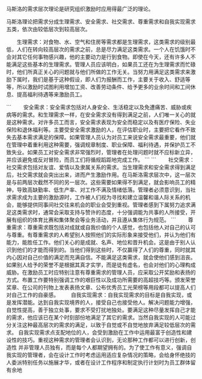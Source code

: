 <p>马斯洛的需求层次理论是研究组织激励时应用得最广泛的理论。</p>
马斯洛理论把需求分成生理需求、安全需求、社交需求、尊重需求和自我实现需求五类，依次由较低层次到较高层次。 
<p>
　　生理需求：对食物、水、空气和住房等需求都是生理需求，这类需求的级别最低，人们在转向较高层次的需求之前，总是尽力满足这类需求。一个人在饥饿时不会对其它任何事物感兴趣，他的主要动力是行到食物。即使在今天，还有许多人不能满足这些基本的生理需求。管理人员应该明白，如果员工还在为生理需求而忙碌时，他们所真正关心的问题就与他们所做的工作无关。当努力用满足这类需求来激励下属时，我们是基于这种假设，即人们为报酬而工作，主要关于收入、舒适等等，所以激励时试图利用增加工资、改善劳动条件、给予更多的业余时间和工间休息、提高福利待遇等来激励员工。 
</p>
```
　　安全需求：安全需求包括对人身安全、生活稳定以及免遭痛苦、威胁或疾病等的需求。和生理需求一样，在安全需求没有得到满足之前，人们唯一关心的就是这种需求。对许多员工而言，安全需求表现为安全而稳定以及有医疗保险、失业保险和退休福利等。主要受安全需求激励的人，在评估职业时，主要把它看作不致失去基本需求满足的保障。如果管理人员认为对员工来说安全需求最重要，他们就在管理中着重利用这种需要，强调规章制度、职业保障、福利待遇，并保护员工不致失业。如果员工对安全需求非常强烈时，管理者在处理问题时就不应标新立异，并应该避免或反对冒险，而员工们将循规蹈距地完成工作。 
```
```
　　社交需求：社交需求包括对友谊、爱情以及隶属关系的需求。当生理需求和安全需求得到满足后，社交需求就会突出出来，进而产生激励作用。在马斯洛需求层次中，这一层次是与前两层次截然不同的另一层次。这些需要如果得不到满足，就会影响员工的精神，导致高缺勤率、低生产率、对工作不满及情绪低落。管理者必须意识到，当社求需求成为主要的激励源时，工作被人们视为寻找和建立温馨和谐人际关系的机会，能够提供同事间社交往来机会的职业会受到重视。管理者感到下属努力追求满足这类需求时，通常会采取支持与赞许的态度，十分强调能为共事的人所接受，开展有组织的体育比赛和集体聚会等业务活动，并且遵从集体行为规范。 
```
　　尊重需求：尊重需求既包括对成就或自我价值的个人感觉，也包括他人对自己的认可与尊重。有尊重需求的人希望别人按照他们的实际形象来接受他们，并认为他们有能力，能胜任工作。他们关心的是成就、名声、地位和晋升机会。这是由于别人认识到他们的才能而得到的。当他们得到这些时，不仅赢得了人们的尊重，同时就其内心因对自己价值的满足而充满自信。不能满足这类需求，就会使他们感到沮丧。如果别人给予的荣誉不是根据其真才实学，而是徒有虚名，也会对他们的心理构成威胁。在激励员工时应特别注意有尊重需求的管理人员，应采取公开奖励和表扬的方式。布置工作要特别强调工作的艰巨性以及成功所需要的高超技巧等。颁发荣誉奖章、在公司的刊物上发表表扬文章、公布优秀员工光荣榜等用段都可以提高人们对自己工作的自豪感。 
　　自我实现需求：自我实现需求的目标是自我实现，或是发挥潜能。达到自我实现境界的人，接受自己也接受他人。解决问题能力增强，自觉性提高，善于独立处事，要求不受打扰地独处。要满足这种尽量发挥自己才能的需求，他应该已在某个时刻部份地满足了其它的需求。当然自我实现的人可能过分关注这种最高层次的需求的满足，以致于自觉或不自觉地放弃满足较低层次的需求。 自我实现需求点支配地位的人，会受到激励在工作中运用最富于创造性和建设性的技巧。重视这种需求的管理者会认识到，无论那种工作都可以进行创新，创造性 并非管理人员独有，而是每个人都期望拥有的。为了使工作有意义，强调自我实现的管理者，会在设计工作时考虑运用适应复杂情况的策略，会给身怀绝技的人委派特别任务以施展才华，或者在设计工作程序和制定执行计划时为员工群体留有余地 

